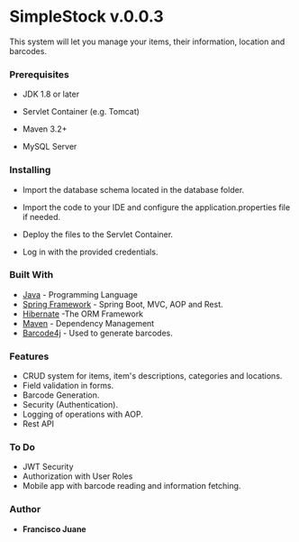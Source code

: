 # SimpleStock v.0.0.3

This system will let you manage your items, their information, location and barcodes. 

### Prerequisites

* JDK 1.8 or later

* Servlet Container (e.g. Tomcat)

* Maven 3.2+

* MySQL Server


### Installing

* Import the database schema located in the database folder.

* Import the code to your IDE and configure the application.properties file if needed.

* Deploy the files to the Servlet Container.

* Log in with the provided credentials.

### Built With

* [Java](http://www.dropwizard.io/1.0.2/docs/) - Programming Language
* [Spring Framework](https://spring.io/) - Spring Boot, MVC, AOP and Rest.
* [Hibernate](https://hibernate.org/) -The ORM Framework
* [Maven](https://maven.apache.org/) - Dependency Management
* [Barcode4j](http://barcode4j.sourceforge.net/) - Used to generate barcodes.

### Features

* CRUD system for items, item's descriptions, categories and locations.
* Field validation in forms.
* Barcode Generation.
* Security (Authentication).
* Logging of operations with AOP.
* Rest API

### To Do

* JWT Security
* Authorization with User Roles
* Mobile app with barcode reading and information fetching.

### Author

* **Francisco Juane** 


